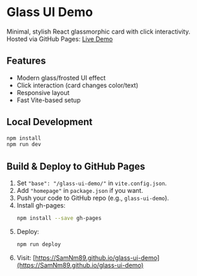 # Glass UI Demo

Minimal, stylish React glassmorphic card with click interactivity.  
Hosted via GitHub Pages: [Live Demo](https://SamNm89.github.io/glass-ui-demo)

## Features

- Modern glass/frosted UI effect
- Click interaction (card changes color/text)
- Responsive layout
- Fast Vite-based setup

## Local Development

```sh
npm install
npm run dev
```

## Build & Deploy to GitHub Pages

1. Set `"base": "/glass-ui-demo/"` in `vite.config.json`.
2. Add `"homepage"` in `package.json` if you want.
3. Push your code to GitHub repo (e.g., `glass-ui-demo`).
4. Install gh-pages:
   ```sh
   npm install --save gh-pages
   ```
5. Deploy:
   ```sh
   npm run deploy
   ```
6. Visit: [https://SamNm89.github.io/glass-ui-demo](https://SamNm89.github.io/glass-ui-demo)